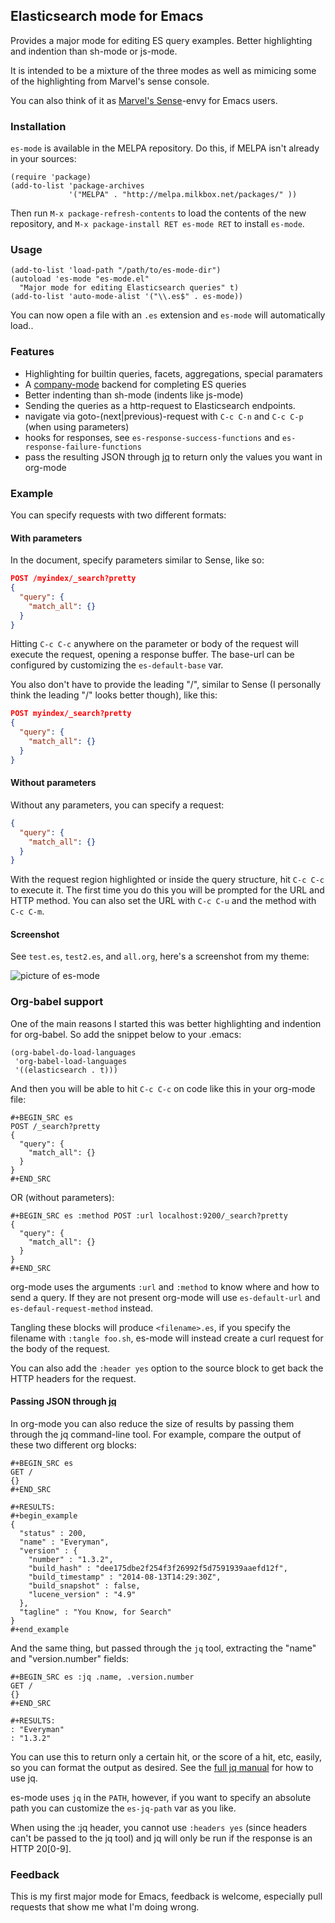 ## Elasticsearch mode for Emacs

Provides a major mode for editing ES query examples. Better highlighting and
indention than sh-mode or js-mode.

It is intended to be a mixture of the three modes as well as mimicing some of
the highlighting from Marvel's sense console.

You can also think of it as
[Marvel's Sense](http://www.elasticsearch.org/guide/en/marvel/current/index.html#_sense)-envy
for Emacs users.

### Installation

`es-mode` is available in the MELPA repository. Do this, if MELPA isn't already in
your sources:

```elisp
(require 'package)
(add-to-list 'package-archives
             '("MELPA" . "http://melpa.milkbox.net/packages/" ))
```

Then run `M-x package-refresh-contents` to load the contents of the new
repository, and `M-x package-install RET es-mode RET` to install `es-mode`.

### Usage

```elisp
(add-to-list 'load-path "/path/to/es-mode-dir")
(autoload 'es-mode "es-mode.el"
  "Major mode for editing Elasticsearch queries" t)
(add-to-list 'auto-mode-alist '("\\.es$" . es-mode))
```

You can now open a file with an `.es` extension and `es-mode` will
automatically load..

### Features

- Highlighting for builtin queries, facets, aggregations, special paramaters
- A [company-mode](http://company-mode.github.io/) backend for completing ES
  queries
- Better indenting than sh-mode (indents like js-mode)
- Sending the queries as a http-request to Elasticsearch endpoints.
- navigate via goto-(next|previous)-request with `C-c C-n` and `C-c C-p` (when
  using parameters)
- hooks for responses, see `es-response-success-functions` and
  `es-response-failure-functions`
- pass the resulting JSON through [jq](https://stedolan.github.io/jq/) to return
  only the values you want in org-mode

### Example

You can specify requests with two different formats:

#### With parameters

In the document, specify parameters similar to Sense, like so:

```json
POST /myindex/_search?pretty
{
  "query": {
    "match_all": {}
  }
}
```

Hitting `C-c C-c` anywhere on the parameter or body of the request will execute
the request, opening a response buffer. The base-url can be configured by
customizing the `es-default-base` var.

You also don't have to provide the leading "/", similar to Sense (I personally
think the leading "/" looks better though), like this:

```json
POST myindex/_search?pretty
{
  "query": {
    "match_all": {}
  }
}
```

#### Without parameters

Without any parameters, you can specify a request:

```json
{
  "query": {
    "match_all": {}
  }
}
```

With the request region highlighted or inside the query structure, hit `C-c C-c`
to execute it. The first time you do this you will be prompted for the URL and
HTTP method. You can also set the URL with `C-c C-u` and the method with `C-c
C-m`.

#### Screenshot

See `test.es`, `test2.es`, and `all.org`, here's a screenshot from my theme:

![picture of es-mode](http://writequit.org/files/es-mode.png)

### Org-babel support

One of the main reasons I started this was better highlighting and indention for
org-babel. So add the snippet below to your .emacs:

```
(org-babel-do-load-languages
 'org-babel-load-languages
 '((elasticsearch . t)))
```

And then you will be able to hit `C-c C-c` on code like this in your org-mode
file:

```
#+BEGIN_SRC es
POST /_search?pretty
{
  "query": {
    "match_all": {}
  }
}
#+END_SRC
```

OR (without parameters):

```
#+BEGIN_SRC es :method POST :url localhost:9200/_search?pretty
{
  "query": {
    "match_all": {}
  }
}
#+END_SRC
```

org-mode uses the arguments `:url` and `:method` to know where and how
to send a query. If they are not present org-mode will use
`es-default-url` and `es-defaul-request-method` instead.

Tangling these blocks will produce `<filename>.es`, if you specify the filename
with `:tangle foo.sh`, es-mode will instead create a curl request for the body
of the request.

You can also add the `:header yes` option to the source block to get back the
HTTP headers for the request.

#### Passing JSON through [jq](https://stedolan.github.io/jq/)

In org-mode you can also reduce the size of results by passing them through the
jq command-line tool. For example, compare the output of these two different org
blocks:

```
#+BEGIN_SRC es
GET /
{}
#+END_SRC

#+RESULTS:
#+begin_example
{
  "status" : 200,
  "name" : "Everyman",
  "version" : {
    "number" : "1.3.2",
    "build_hash" : "dee175dbe2f254f3f26992f5d7591939aaefd12f",
    "build_timestamp" : "2014-08-13T14:29:30Z",
    "build_snapshot" : false,
    "lucene_version" : "4.9"
  },
  "tagline" : "You Know, for Search"
}
#+end_example
```

And the same thing, but passed through the `jq` tool, extracting the "name" and
"version.number" fields:

```
#+BEGIN_SRC es :jq .name, .version.number
GET /
{}
#+END_SRC

#+RESULTS:
: "Everyman"
: "1.3.2"
```

You can use this to return only a certain hit, or the score of a hit, etc,
easily, so you can format the output as desired. See the
[full jq manual](https://stedolan.github.io/jq/manual/) for how to use jq.

es-mode uses `jq` in the `PATH`, however, if you want to specify an absolute
path you can customize the `es-jq-path` var as you like.

When using the :jq header, you cannot use `:headers yes` (since headers can't be
passed to the jq tool) and jq will only be run if the response is an HTTP
20[0-9].

### Feedback

This is my first major mode for Emacs, feedback is welcome, especially pull
requests that show me what I'm doing wrong.
